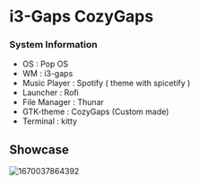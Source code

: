 # i3-Gaps CozyGaps

### System Information

- OS : Pop OS
- WM : i3-gaps
- Music Player : Spotify ( theme with spicetify )
- Launcher : Rofi
- File Manager : Thunar
- GTK-theme : CozyGaps (Custom made)
- Terminal : kitty

## Showcase

![1670037864392](image/README/1670037864392.png)
